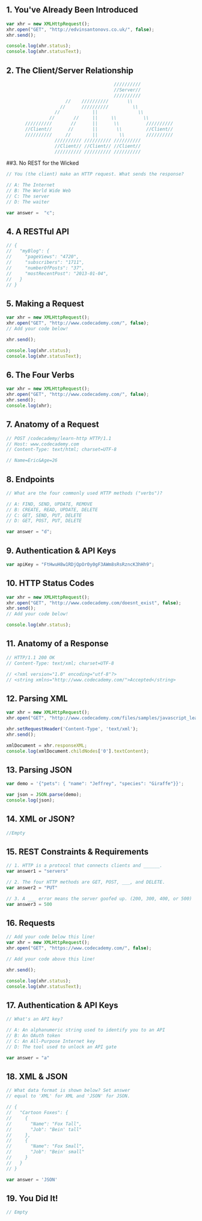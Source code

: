 ## 1. You've Already Been Introduced
```javascript
var xhr = new XMLHttpRequest();
xhr.open("GET", "http://edvinsantonovs.co.uk/", false);
xhr.send();

console.log(xhr.status);
console.log(xhr.statusText);
```

## 2. The Client/Server Relationship
```javascript
              							//////////
              							//Server//
              							//////////
                      //    //////////       \\
                    //      //////////         \\
                  //            ||               \\
                //       //     ||     \\          \\
       //////////       //      ||      \\          //////////
       //Client//      //       ||       \\         //Client//
       //////////     //        ||        \\        //////////
                  ////////// ////////// //////////
                  //Client// //Client//	//Client//
                  ////////// ////////// //////////
```

##3. No REST for the Wicked
```javascript
// You (the client) make an HTTP request. What sends the response?

// A: The Internet
// B: The World Wide Web
// C: The server
// D: The waiter

var answer =  "c";
```


## 4. A RESTful API
```javascript
// {
//   "myBlog": {
//     "pageViews": "4720",
//     "subscribers": "1711",
//     "numberOfPosts": "37",
//     "mostRecentPost": "2013-01-04",
//   }
// }
```

## 5. Making a Request
```javascript
var xhr = new XMLHttpRequest();
xhr.open("GET", "http://www.codecademy.com/", false);
// Add your code below!

xhr.send();

console.log(xhr.status);
console.log(xhr.statusText);
```

## 6. The Four Verbs
```javascript
var xhr = new XMLHttpRequest();
xhr.open("GET", "http://www.codecademy.com/", false);
xhr.send();
console.log(xhr);
```

## 7. Anatomy of a Request
```javascript
// POST /codecademy/learn-http HTTP/1.1
// Host: www.codecademy.com
// Content-Type: text/html; charset=UTF-8

// Name=Eric&Age=26
```

## 8. Endpoints
```javascript
// What are the four commonly used HTTP methods ("verbs")?

// A: FIND, SEND, UPDATE, REMOVE
// B: CREATE, READ, UPDATE, DELETE
// C: GET, SEND, PUT, DELETE
// D: GET, POST, PUT, DELETE

var answer = "d";
```

## 9. Authentication & API Keys
```javascript
var apiKey = "FtHwuH8w1RDjQpOr0y0gF3AWm8sRsRzncK3hHh9";
```

## 10. HTTP Status Codes
```javascript
var xhr = new XMLHttpRequest();
xhr.open("GET", "http://www.codecademy.com/doesnt_exist", false);
xhr.send();
// Add your code below!

console.log(xhr.status);
```

## 11. Anatomy of a Response
```javascript
// HTTP/1.1 200 OK
// Content-Type: text/xml; charset=UTF-8

// <?xml version="1.0" encoding="utf-8"?>
// <string xmlns="http://www.codecademy.com/">Accepted</string>
```
## 12. Parsing XML
```javascript
var xhr = new XMLHttpRequest();
xhr.open("GET", "http://www.codecademy.com/files/samples/javascript_learn_apis.xml", false);

xhr.setRequestHeader('Content-Type', 'text/xml');
xhr.send();

xmlDocument = xhr.responseXML;
console.log(xmlDocument.childNodes['0'].textContent);
```

## 13. Parsing JSON
```javascript
var demo = '{"pets": { "name": "Jeffrey", "species": "Giraffe"}}';

var json = JSON.parse(demo);
console.log(json);
```

## 14. XML or JSON?
```javascript
//Empty
```

## 15. REST Constraints & Requirements
```javascript
// 1. HTTP is a protocol that connects clients and ______.
var answer1 = "servers"

// 2. The four HTTP methods are GET, POST, ___, and DELETE.
var answer2 = "PUT"

// 3. A ___ error means the server goofed up. (200, 300, 400, or 500)
var answer3 = 500
```

## 16. Requests
```javascript
// Add your code below this line!
var xhr = new XMLHttpRequest();
xhr.open("GET", "https://www.codecademy.com/", false);

// Add your code above this line!

xhr.send();

console.log(xhr.status);
console.log(xhr.statusText);
```

## 17. Authentication & API Keys
```javascript
// What's an API key?

// A: An alphanumeric string used to identify you to an API
// B: An OAuth token
// C: An All-Purpose Internet key
// D: The tool used to unlock an API gate

var answer = "a"
```

## 18. XML & JSON
```javascript
// What data format is shown below? Set answer
// equal to 'XML' for XML and 'JSON' for JSON.

// {
//   "Cartoon Foxes": {
//     {
//       "Name": "Fox Tall",
//       "Job": "Bein' tall"
//     },
//     {
//       "Name": "Fox Small",
//       "Job": "Bein' small"
//     }
//   }
// }

var answer = 'JSON'
```

## 19. You Did It!
```javascript
// Empty
```
